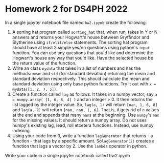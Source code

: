 # Homework 2 for DS4PH 2022

In a single jupyter notebook file named `hw2.ipynb` create the following:

1. A sorting hat program called `sorting_hat` that, when run, takes in Y or N answers and returns your Hogwart's house between Gryffindor and Slytherine using `if/elif/else` statements. The sorting hat program should have at least 2 simple yes/no questions using python's `input` function. You can use any questions that you'd like and determine the Hogwart's house any way that you'd like. Have the selected house be the return value of the function.
2. Write an class `mydata` that takes in a list of numbers and has the methods: `mean` and `std` (for standard deviation) returning the mean and standard deviation respectively. This should calculate the mean and standard deviation using only base python functions. Try it out with `x = mydata([1, 2, 7, 5])`.
3. Create a function called `lag` as follows. It takes in a numpy vector, say `a = numpy.array( [1, 6, 8, 4] )` and an integer > 0. It then returns the list lagged by the integer value. So, `lag(a, 1)` will return `[nan, 1, 6, 8]` and `lag(a, 2)` will return `[nan, nan, 1, 6]`. That is, it gets rid of `n` values at the end and appends that many `nan`s at the beginning. Use `numpy`'s `nan` for the missing values. It should return a numpy array. Do not uses numpy's existing lag, lead, roll etcetera functions. Instead, use numpy indexing.
4. Using your code from 3, write a function `lagGenerator` that returns - a function - that lags by a specific amount. So`lagGenerator(2)` creates a function that lags a vector by 2.  Use the `lambda` operator in python.

Write your code in a single jupyter notebook called hw2.ipynb

